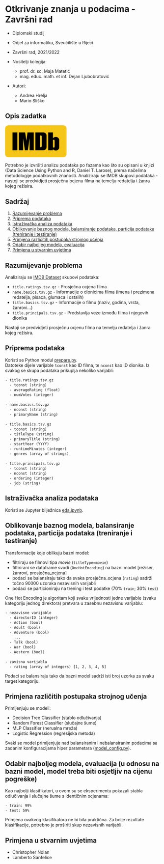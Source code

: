 # Otkrivanje znanja u podacima - Završni rad

- Diplomski studij
- Odjel za informatiku, Sveučilište u Rijeci
- Završni rad, 2021/2022

- Nositelji kolegija:
  - prof. dr. sc. Maja Matetić
  - mag. educ. math. et inf. Dejan Ljubobratović
- Autori: 
  - Andrea Hrelja
  - Mario Sliško


## Opis zadatka
<img src="assets/imdb-logo.png" alt="IMDb logo" width="200"/>

  Potrebno je izvršiti analizu podataka po fazama kao što su opisani u knjizi (Data Science Using Python and R, Daniel T. Larose), prema načelima metodologije podatkovnih znanosti. Analiziraju se IMDB skupovi podataka - nastoji se predvidjeti prosječnu ocjenu filma na temelju redatelja i žanra kojeg režisira.


## Sadržaj

1. [Razumijevanje problema](#razumijevanje)
2. [Priprema podataka](#priprema)
3. [Istraživačka analiza podataka](#eda)
4. [Oblikovanje baznog modela, balansiranje podataka, particija podataka (treniranje i testiranje)](#model)
5. [Primjena različitih postupaka strojnog učenja](#postupci)
6. [Odabir najboljeg modela, evaluacija](#evaluacija)
7. [Primjena u stvarnim uvjetima](#primjena)

## Razumijevanje problema <a name="razumijevanje"></a>

Analiziraju se [IMDB Dataset](https://www.imdb.com/interfaces/) skupovi podataka:
- `title.ratings.tsv.gz` - Prosječna ocjena filma
- `name.basics.tsv.gz` - Informacije o dionicima filma (imena i prezimena redatelja, pisaca, glumaca i ostalih)
- `title.basics.tsv.gz` - Informacije o filmu (naziv, godina, vrsta, žanrovi...)
- `title.principals.tsv.gz` - Predstavlja veze između filma i njegovih dionika

Nastoji se predvidjeti prosječnu ocjenu filma na temelju redatelja i žanra kojeg režisira.

## Priprema podataka <a name="priprema"></a>

Koristi se Python modul [prepare.py](./src/prepare.py).  
Datoteke dijele varijable `tconst` kao ID filma, te `nconst`  kao ID dionika. Iz svakog se skupa podataka prikuplja nekoliko varijabli:

    - title.ratings.tsv.gz
      - tconst (string)
      - averageRating (float)
      - numVotes (integer)

    - name.basics.tsv.gz
      - nconst (string)
      - primaryName (string)
    
    - title.basics.tsv.gz
      - tconst (string)
      - titleType (string)
      - primaryTitle (string)
      - startYear (YYYY)
      - runtimeMinutes (integer)
      - genres (array of strings)
    
    - title.principals.tsv.gz
      - tconst (string)
      - nconst (string)
      - ordering (integer)
      - job (string)


## Istraživačka analiza podataka <a name="eda"></a>

Koristi se Jupyter bilježnica [eda.ipynb](./src/eda.ipynb).  

## Oblikovanje baznog modela, balansiranje podataka, particija podataka (treniranje i testiranje) <a name="model"></a>

Transformacije koje oblikuju bazni model:
  - filtriraju se filmovi tipa *movie* (`titleType=movie`)
  - filtirirani se dataframe svodi (`OneHotEncoding`) na bazni model [režiser, žanrovi, prosječna_ocjena]
  - podaci se balansiraju tako da svaka prosječna_ocjena (`rating`) sadrži točno 90000 uzoraka nezavisnih varijabli
  - podaci se particioniraju na trening i test podatke (70% `train`; 30% `test`)

One Hot Encoding je algoritam koji svaku vrijednosti jedne varijable (svaku kategoriju jednog direktora) pretvara u zasebnu nezavisnu varijablu:

    - nezavisne varijable
      - directorID (integer)
      - Action (bool)
      - Adult (bool)
      - Adventure (bool)
        ...
      - Talk (bool)
      - War (bool)
      - Western (bool)

    - zavisna varijabla
      - rating (array of integers) [1, 2, 3, 4, 5]

Podaci se balansiraju tako da bazni model sadrži isti broj uzorka za svaku target kategoriju.  


## Primjena različitih postupaka strojnog učenja <a name="postupci"></a>

Primijenjuju se modeli:
- Decision Tree Classifier (stablo odlučivanja)
- Random Forest Classifier (slučajne šume)
- MLP Classifier (nerualna mreža)
- Logistic Regression (regresijska metoda)

Svaki se model primijenjuje nad balansiranim i nebalansiranim podacima sa zadanim konfiguracijama hiper parametara ([model_config.py](./src/model_config.py)).

## Odabir najboljeg modela, evaluacija (u odnosu na bazni model, model treba biti osjetljiv na cijenu pogreške) <a name="evaluacija"></a>

Kao najbolji klasifikatori, u ovom su se eksperimentu pokazali stabla odlučivanja i slučajne šume s identičnim ocjenama:

    - train: 99%
    - test: 59%

Primjena ovakvog klasifikatora ne bi bila praktična. Za bolje rezultate klasifikacije, potrebno je proširiti skup nezavisnih varijabli.

## Primjena u stvarnim uvjetima <a name="primjena"></a>

  - Christopher Nolan
  - Lamberto Sanfelice
